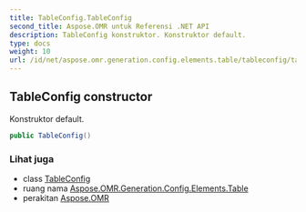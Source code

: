 ```yaml
---
title: TableConfig.TableConfig
second_title: Aspose.OMR untuk Referensi .NET API
description: TableConfig konstruktor. Konstruktor default.
type: docs
weight: 10
url: /id/net/aspose.omr.generation.config.elements.table/tableconfig/tableconfig/
---
```

## TableConfig constructor

Konstruktor default.

```csharp
public TableConfig()
```

### Lihat juga

* class [TableConfig](../)
* ruang nama [Aspose.OMR.Generation.Config.Elements.Table](../../tableconfig/)
* perakitan [Aspose.OMR](../../../)


